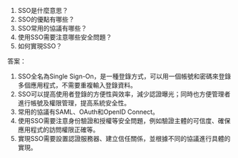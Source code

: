1. SSO是什麼意思？
2. SSO的優點有哪些？
3. SSO常用的協議有哪些？
4. 使用SSO需要注意哪些安全問題？
5. 如何實現SSO？

答案：

1. SSO全名為Single Sign-On，是一種登錄方式，可以用一個帳號和密碼來登錄多個應用程式，不需要重複輸入登錄資料。
2. SSO可以提高使用者登錄的方便性與效率，減少認證曝光；同時也方便管理者進行帳號及權限管理，提高系統安全性。
3. 常用的協議有SAML、OAuth和OpenID Connect。
4. 使用SSO需要注意身份驗證和授權等安全問題，例如驗證主體的可信度、確保應用程式的訪問權限正確等。
5. 實現SSO需要設置認證服務器、建立信任關係，並根據不同的協議進行具體的實現。